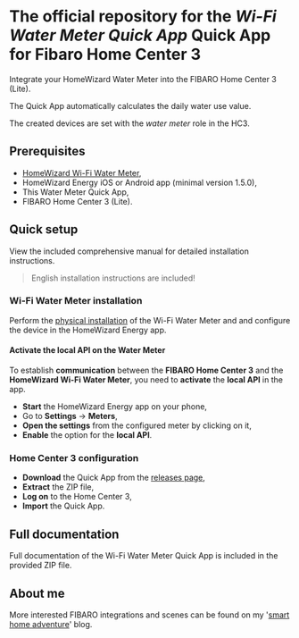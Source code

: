 # The official repository for the *Wi-Fi Water Meter Quick App* Quick App for Fibaro Home Center 3

Integrate your HomeWizard Water Meter into the FIBARO Home Center 3 (Lite).

The Quick App automatically calculates the daily water use value.

The created devices are set with the *water meter* role in the HC3.

## Prerequisites

- [HomeWizard Wi-Fi Water Meter](https://www.homewizard.com/nl/watermeter/),
- HomeWizard Energy iOS or Android app (minimal version 1.5.0),
- This Water Meter Quick App,
- FIBARO Home Center 3 (Lite).

## Quick setup

View the included comprehensive manual for detailed installation instructions.

> English installation instructions are included!

### Wi-Fi Water Meter installation

Perform the [physical installation](https://helpdesk.homewizard.com/en/articles/6336999-how-to-install-the-wi-fi-watermeter) of the Wi-Fi Water Meter and and configure the device in the HomeWizard Energy app.

#### Activate the local API on the Water Meter

To establish **communication** between the **FIBARO Home Center 3** and the **HomeWizard Wi-Fi Water Meter**, you need to **activate** the **local API** in the app.

- **Start** the HomeWizard Energy app on your phone,
- Go to **Settings** -> **Meters**,
- **Open the settings** from the configured meter by clicking on it,
- **Enable** the option for the **local API**.

### Home Center 3 configuration

- **Download** the Quick App from the [releases page](https://github.com/joepv/wi-fi-watermeter-quickapp/releases),
- **Extract** the ZIP file,
- **Log on** to the Home Center 3,
- **Import** the Quick App.

## Full documentation

Full documentation of the Wi-Fi Water Meter Quick App is included in the provided ZIP file.

## About me

More interested FIBARO integrations and scenes can be found on my '[smart home adventure](https://docs.joepverhaeg.nl)' blog.
